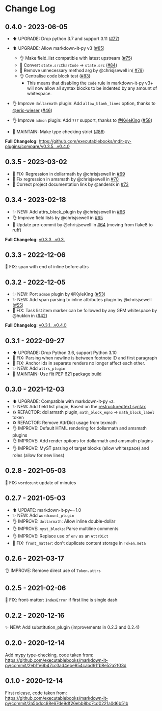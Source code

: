 # Change Log

## 0.4.0 - 2023-06-05

* ⬆️ UPGRADE: Drop python 3.7 and support 3.11 ([#77](https://github.com/executablebooks/mdit-py-plugins/pull/77))

* ⬆️ UPGRADE: Allow markdown-it-py v3 ([#85](https://github.com/executablebooks/mdit-py-plugins/pull/85))
  * 👌 Make field_list compatible with latest upstream ([#75](https://github.com/executablebooks/mdit-py-plugins/pull/75))
  * 🔧 Convert `state.srcCharCode` -> `state.src` ([#84](https://github.com/executablebooks/mdit-py-plugins/pull/84))
  * 🔧 Remove unnecessary method arg by @chrisjsewell in( [#76](https://github.com/executablebooks/mdit-py-plugins/pull/76))
  * 👌 Centralise code block test ([#83](https://github.com/executablebooks/mdit-py-plugins/pull/83))
    * This means that disabling the `code` rule in markdown-it-py v3+ will now allow all syntax blocks to be indented by any amount of whitespace.

* 👌 Improve `dollarmath` plugin: Add `allow_blank_lines` option, thanks to [@eric-wieser](https://github.com/eric-wieser) ([#46](https://github.com/executablebooks/mdit-py-plugins/pull/46))

* 👌 Improve `admon` plugin: Add `???` support, thanks to [@KyleKing](https://github.com/KyleKing) ([#58](https://github.com/executablebooks/mdit-py-plugins/pull/58))

* 🔧 MAINTAIN: Make type checking strict ([#86](https://github.com/executablebooks/mdit-py-plugins/pull/86))

**Full Changelog**: <https://github.com/executablebooks/mdit-py-plugins/compare/v0.3.5...v0.4.0>

## 0.3.5 - 2023-03-02

- 🐛 FIX: Regression in dollarmath by @chrisjsewell in [#69](https://github.com/executablebooks/mdit-py-plugins/pull/69)
- 🐛 Fix regression in amsmath by @chrisjsewell in [#70](https://github.com/executablebooks/mdit-py-plugins/pull/70)
- 🔧 Correct project documentation link by @andersk in [#73](https://github.com/executablebooks/mdit-py-plugins/pull/73)

## 0.3.4 - 2023-02-18

- ✨ NEW: Add attrs_block_plugin by @chrisjsewell in [#66](https://github.com/executablebooks/mdit-py-plugins/pull/66)
- 👌 Improve field lists by @chrisjsewell in [#65](https://github.com/executablebooks/mdit-py-plugins/pull/65)
- 🔧 Update pre-commit by @chrisjsewell in [#64](https://github.com/executablebooks/mdit-py-plugins/pull/64) (moving from flake8 to ruff)

**Full Changelog**: [v0.3.3...v0.3.](https://github.com/executablebooks/mdit-py-plugins/compare/v0.3.3...v0.3.4)

## 0.3.3 - 2022-12-06

🐛 FIX: span with end of inline before attrs

## 0.3.2 - 2022-12-05

- ✨ NEW: Port `admon` plugin by @KyleKing ([#53](https://github.com/executablebooks/mdit-py-plugins/pull/53))
- ✨ NEW: Add span parsing to inline attributes plugin by @chrisjsewell ([#55](https://github.com/executablebooks/mdit-py-plugins/pull/55))
- 🐛 FIX: Task list item marker can be followed by any GFM whitespace by @hukkin in ([#42](https://github.com/executablebooks/mdit-py-plugins/pull/42))

**Full Changelog**: [v0.3.1...v0.4.0](https://github.com/executablebooks/mdit-py-plugins/compare/v0.3.1...v0.4.0)

## 0.3.1 - 2022-09-27

- ⬆️ UPGRADE: Drop Python 3.6, support Python 3.10
- 🐛 FIX: Parsing when newline is between footnote ID and first paragraph
- 🐛 FIX: Anchor ids in separate renders no longer affect each other.
- ✨ NEW: Add `attrs_plugin`
- 🔧 MAINTAIN: Use flit PEP 621 package build

## 0.3.0 - 2021-12-03

- ⬆️ UPGRADE: Compatible with markdown-it-py `v2`.
- ✨ NEW: Add field list plugin, Based on the [restructuredtext syntax](https://docutils.sourceforge.io/docs/ref/rst/restructuredtext.html#field-lists)
- ♻️ REFACTOR: dollarmath plugin, `math_block_eqno` -> `math_block_label` token
- ♻️ REFACTOR: Remove AttrDict usage from texmath
- 👌 IMPROVE: Default HTML rendering for dollarmath and amsmath plugins
- 👌 IMPROVE: Add render options for dollarmath and amsmath plugins
- 👌 IMPROVE: MyST parsing of target blocks (allow whitespace) and roles (allow for new lines)

## 0.2.8 - 2021-05-03

🐛 FIX: `wordcount` update of minutes

## 0.2.7 - 2021-05-03

- ⬆️ UPDATE: markdown-it-py~=1.0
- ✨ NEW: Add `wordcount_plugin`
- 👌 IMPROVE: `dollarmath`: Allow inline double-dollar
- 👌 IMPROVE: `myst_blocks`: Parse multiline comments
- 👌 IMPROVE: Replace use of `env` as an `AttrDict`
- 🐛 FIX: `front_matter`: don't duplicate content storage in `Token.meta`

## 0.2.6 - 2021-03-17

👌 IMPROVE: Remove direct use of `Token.attrs`

## 0.2.5 - 2021-02-06

🐛 FIX: front-matter: `IndexError` if first line is single dash

## 0.2.2 - 2020-12-16

✨ NEW: Add substitution_plugin
(improvements in 0.2.3 and 0.2.4)

## 0.2.0 - 2020-12-14

Add mypy type-checking, code taken from: https://github.com/executablebooks/markdown-it-py/commit/2eb1fe6b47cc0ad4ebe954cabd91fb8e52a2f03d

## 0.1.0 - 2020-12-14

First release, code taken from: https://github.com/executablebooks/markdown-it-py/commit/3a5bdcc98e67de9df26ebb8bc7cd0221a0d6b51b
